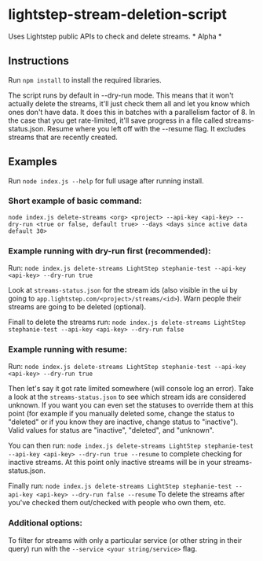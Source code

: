 # lightstep-stream-deletion-script
Uses Lightstep public APIs to check and delete streams. * Alpha * 

## Instructions
Run `npm install` to install the required libraries.

The script runs by default in --dry-run mode. This means that it won't actually delete the streams, it'll just check them all and let you know which ones don't have data. It does this in batches with a parallelism factor of 8. In the case that you get rate-limited, it'll save progress in a file called streams-status.json. Resume where you left off with the --resume flag. It excludes streams that are recently created.

## Examples
Run `node index.js --help` for full usage after running install.

### Short example of basic command:
`node index.js delete-streams <org> <project> --api-key <api-key> --dry-run <true or false, default true> --days <days since active data default 30>`

### Example running with dry-run first (recommended):
Run: ```node index.js delete-streams LightStep stephanie-test --api-key <api-key> --dry-run true```

Look at `streams-status.json` for the stream ids (also visible in the ui by going to `app.lightstep.com/<project>/streams/<id>`). Warn people their streams are going to be deleted (optional). 

Finall to delete the streams run: ```node index.js delete-streams LightStep stephanie-test --api-key <api-key> --dry-run false```

### Example running with resume:
Run: ```node index.js delete-streams LightStep stephanie-test --api-key <api-key> --dry-run true```

Then let's say it got rate limited somewhere (will console log an error). Take a look at the `streams-status.json` to see which stream ids are considered unknown. If you want you can even set the statuses to override them at this point (for example if you manually deleted some, change the status to "deleted" or if you know they are inactive, change status to "inactive"). Valid values for status are "inactive", "deleted", and "unknown".

You can then run: 
```node index.js delete-streams LightStep stephanie-test --api-key <api-key> --dry-run true --resume```
to complete checking for inactive streams. At this point only inactive streams will be in your streams-status.json.

Finally run:
```node index.js delete-streams LightStep stephanie-test --api-key <api-key> --dry-run false --resume```
To delete the streams after you've checked them out/checked with people who own them, etc.

### Additional options:
To filter for streams with only a particular service (or other string in their query) run with the `--service <your string/service>` flag.